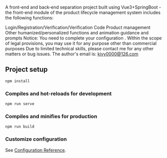 A front-end and back-end separation project built using Vue3+SpringBoot - the front-end module of the product lifecycle management system includes the following functions:

Login/Registration/Verification/Verification Code
Product management
Other humanized/personalized functions and animation guidance and prompts Notice:
You need to complete your configuration . 
Within the scope of legal provisions, you may use it for any purpose other than commercial purposes
Due to  limited technical skills, please  contact me for any other matters or bug issues. The author's email is: kivy0000@126.com
## Project setup

```
npm install
```

### Compiles and hot-reloads for development
```
npm run serve
```

### Compiles and minifies for production
```
npm run build
```

### Customize configuration
See [Configuration Reference](https://cli.vuejs.org/config/).
